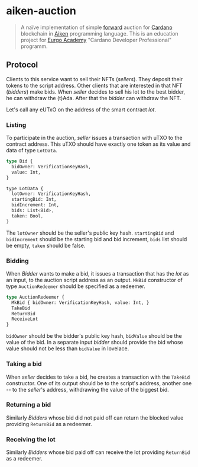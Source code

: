 # aiken-auction

> A naïve implementation of simple
> [forward](https://en.wikipedia.org/wiki/Forward_auction)
> auction for
> [Cardano](https://cardano.org/)
> blockchain in
> [Aiken](https://aiken-lang.org/)
> programming language.
> This is an education project for
> [Eurgo Academy](https://education.emurgo.io/)
> "Cardano Developer Professional" programm.

## Protocol

Clients to this service want to sell their NFTs (*sellers*).
They deposit their tokens to the script address.
Other clients that are interested in that NFT (*bidders*) make bids.
When *seller* decides to sell his lot to the best bidder,
he can withdraw the (t)Ada.
After that the *bidder* can withdraw the NFT.

Let's call any eUTxO on the address of the smart contract *lot*.

### Listing

To participate in the auction, *seller* issues a transaction with uTXO to the contract address.
This uTXO should have exactly one token as its value and data of type `LotData`.

```Rust
type Bid {
  bidOwner: VerificationKeyHash,
  value: Int,
}

type LotData {
  lotOwner: VerificationKeyHash,
  startingBid: Int,
  bidIncrement: Int,
  bids: List<Bid>,
  taken: Bool,
}
```

The `lotOwner` should be the seller's public key hash.
`startingBid` and `bidIncrement` should be the starting bid and bid increment,
`bids` list should be empty, `taken` should be false.

### Bidding

When *Bidder* wants to make a bid, it issues a transaction
that has the *lot* as an input, to the auction script address as an output.
`MkBid` constructor of type `AuctionRedeemer` should be specified as a redeemer.

```Rust
type AuctionRedeemer {
  MkBid { bidOwner: VerificationKeyHash, value: Int, }
  TakeBid
  ReturnBid
  ReceiveLot
}
```

`bidOwner` should be the bidder's public key hash,
`bidValue` should be the value of the bid.
In a separate input *bidder* should provide the bid whose value should not be less than
`bidValue` in lovelace.

### Taking a bid

When *seller* decides to take a bid, he creates a transaction with the `TakeBid` constructor.
One of its output should be to the script's address, another one -- to the *seller*'s address,
withdrawing the value of the biggest bid.

### Returning a bid

Similarly *Bidders* whose bid did not paid off can return the blocked value providing
`ReturnBid` as a redeemer.

### Receiving the lot

Similarly *Bidders* whose bid paid off can receive the lot providing `ReturnBid` as a redeemer.
